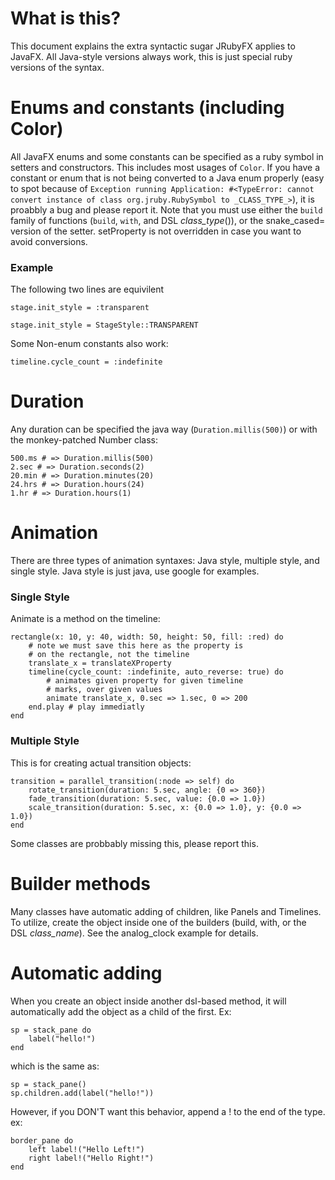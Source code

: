 # What is this?
This document explains the extra syntactic sugar JRubyFX applies to JavaFX. All Java-style versions always work, this is just special ruby versions of the syntax.

# Enums and constants (including Color)
All JavaFX enums and some constants can be specified as a ruby symbol in setters and constructors. This includes most usages of `Color`.
If you have a constant or enum that is not being converted to a Java enum properly (easy to spot because of `Exception running Application: #<TypeError: cannot convert instance of class org.jruby.RubySymbol to _CLASS_TYPE_>`), it is proabbly a bug and please report it. Note that you must use either the `build` family of functions (`build`, `with`, and DSL _class_type_()), or the snake_cased= version of the setter. setProperty is not overridden in case you want to avoid conversions.

### Example
The following two lines are equivilent

	stage.init_style = :transparent

	stage.init_style = StageStyle::TRANSPARENT

Some Non-enum constants also work:

	timeline.cycle_count = :indefinite

# Duration
Any duration can be specified the java way (`Duration.millis(500)`) or with the monkey-patched Number class:

	500.ms # => Duration.millis(500)
	2.sec # => Duration.seconds(2)
	20.min # => Duration.minutes(20)
	24.hrs # => Duration.hours(24)
	1.hr # => Duration.hours(1)

# Animation
There are three types of animation syntaxes: Java style, multiple style, and single style. Java style is just java, use google for examples.

### Single Style
Animate is a method on the timeline:

	rectangle(x: 10, y: 40, width: 50, height: 50, fill: :red) do
		# note we must save this here as the property is
		# on the rectangle, not the timeline
		translate_x = translateXProperty
		timeline(cycle_count: :indefinite, auto_reverse: true) do
			# animates given property for given timeline
			# marks, over given values
			animate translate_x, 0.sec => 1.sec, 0 => 200
		end.play # play immediatly
	end

### Multiple Style
This is for creating actual transition objects:

	transition = parallel_transition(:node => self) do
		rotate_transition(duration: 5.sec, angle: {0 => 360})
		fade_transition(duration: 5.sec, value: {0.0 => 1.0})
		scale_transition(duration: 5.sec, x: {0.0 => 1.0}, y: {0.0 => 1.0})
	end

Some classes are probbably missing this, please report this.

# Builder methods
Many classes have automatic adding of children, like Panels and Timelines. To utilize, create the object inside one of the builders (build, with, or the DSL _class_name_). See the analog_clock example for details.

# Automatic adding
When you create an object inside another dsl-based method, it will automatically add the object as a child of the first. Ex:

	sp = stack_pane do
		label("hello!")
	end

which is the same as:

	sp = stack_pane()
	sp.children.add(label("hello!"))

However, if you DON'T want this behavior, append a ! to the end of the type. ex:

	border_pane do
		left label!("Hello Left!")
		right label!("Hello Right!")
	end
